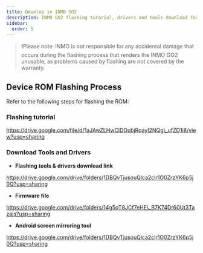 ```yaml
---
title: Develop in INMO GO2
description: INMO GO2 flashing turorial, drivers and tools download for development
sidebar:
  order: 5
---
```

> ❗Please note: INMO is not responsible for any accidental damage that occurs during the flashing process that renders the INMO GO2 unusable, as problems caused by flashing are not covered by the warranty.

## Device ROM Flashing Process

Refer to the following steps for flashing the ROM:

### Flashing tutorial

https://drive.google.com/file/d/1aJAwZLHwClDOobjRqayI2NQg\_ufZD1i8/view?usp=sharing

### Download Tools and Drivers

* **Flashing tools & drivers download link**

https://drive.google.com/drive/folders/1DBQvTjusouQlca2cIr1O0ZrzYK6p5j0Q?usp=sharing



* **Firmware file**

https://drive.google.com/drive/folders/14g5qT8JCf7eHE\_B7K74Dr60Ut3Tazajs?usp=sharing



* **Android screen mirroring tool**

https://drive.google.com/drive/folders/1DBQvTjusouQlca2cIr1O0ZrzYK6p5j0Q?usp=sharing

